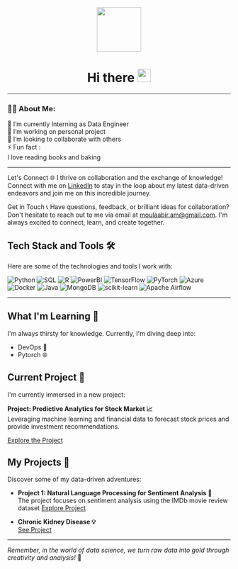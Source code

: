 

<div id="header" align="center">
  <img src="https://media.giphy.com/media/M9gbBd9nbDrOTu1Mqx/giphy.gif" width="100"/>
  <h1>
  Hi there
  <img src="https://media.giphy.com/media/hvRJCLFzcasrR4ia7z/giphy.gif" width="30px"/>
</h1>
</div>

---
### :woman_technologist: About Me:
🔭 I’m currently Interning as Data Engineer<br>👯 I’m working on personal project <br>🤝 I’m looking to collaborate with others <br>⚡ Fun fact :  <br>I love reading books and baking

---


Let's Connect 🌐
I thrive on collaboration and the exchange of knowledge! Connect with me on [LinkedIn](https://www.linkedin.com/in/abir-moula/) to stay in the loop about my latest data-driven endeavors and join me on this incredible journey.

Get in Touch 📞
Have questions, feedback, or brilliant ideas for collaboration? Don't hesitate to reach out to me via email at [moulaabir.am@gmail.com](mailto:moulaabir.am@gmail.com). I'm always excited to connect, learn, and create together.

## Tech Stack and Tools 🛠️

Here are some of the technologies and tools I work with:

![Python](https://img.shields.io/badge/Python-3670A0?style=plastic&logo=python&logoColor=ffdd54)
![SQL](https://img.shields.io/badge/SQL-4479A1?style=plastic&logo=sql&logoColor=white)
![R](https://img.shields.io/badge/R-276DC3?style=plastic&logo=r&logoColor=white)
![PowerBI](https://img.shields.io/badge/Power%20BI-F2C811?style=plastic&logo=powerbi&logoColor=black)
![TensorFlow](https://img.shields.io/badge/TensorFlow-FF6F00?style=plastic&logo=tensorflow&logoColor=white)
![PyTorch](https://img.shields.io/badge/PyTorch-EE4C2C?style=plastic&logo=pytorch&logoColor=white)
![Azure](https://img.shields.io/badge/Azure-0072C6?style=plastic&logo=azure-devops&logoColor=white)
![Docker](https://img.shields.io/badge/Docker-2496ED?style=plastic&logo=docker&logoColor=white)
![Java](https://img.shields.io/badge/Java-ED8B00?style=plastic&logo=java&logoColor=white)
![MongoDB](https://img.shields.io/badge/MongoDB-4EA94B?style=plastic&logo=mongodb&logoColor=white)
![scikit-learn](https://img.shields.io/badge/scikit%20learn-F7931E?style=plastic&logo=scikit-learn&logoColor=white)
![Apache Airflow](https://img.shields.io/badge/Apache%20Airflow-017CEE?style=plastic&logo=Apache%20Airflow&logoColor=white)

---

## What I'm Learning 🌱

I'm always thirsty for knowledge. Currently, I'm diving deep into:

- DevOps 🤖
- Pytorch 🌐


## Current Project 🚀

I'm currently immersed in a new project:

**Project: Predictive Analytics for Stock Market 📈**  
Leveraging machine learning and financial data to forecast stock prices and provide investment recommendations.

[Explore the Project](link-to-project1)

## My Projects 🌟

Discover some of my data-driven adventures:

- **Project 1: Natural Language Processing for Sentiment Analysis 📰**  
   The project focuses on sentiment analysis using the IMDb movie review dataset
   [Explore Project]((https://github.com/abirm74/FellowshipAI_NLPchallenge.git))

- **Chronic Kidney Disease 💡**  
   [See Project]((https://github.com/abirm74/Chronic-kidney-disease.git))

---

*Remember, in the world of data science, we turn raw data into gold through creativity and analysis!* 🌟
